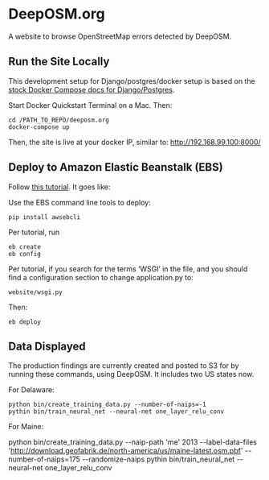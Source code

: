 # DeepOSM.org

A website to browse OpenStreetMap errors detected by DeepOSM.

## Run the Site Locally

This development setup for Django/postgres/docker setup is based on the [stock Docker Compose docs for Django/Postgres](https://docs.docker.com/compose/django/). 

Start Docker Quickstart Terminal on a Mac. Then:

    cd /PATH_TO_REPO/deeposm.org
    docker-compose up

Then, the site is live at your docker IP, similar to: http://192.168.99.100:8000/

## Deploy to Amazon Elastic Beanstalk (EBS)

Follow [this tutorial](https://realpython.com/blog/python/deploying-a-django-app-and-postgresql-to-aws-elastic-beanstalk/). It goes like:

Use the EBS command line tools to deploy:

    pip install awsebcli

Per tutorial, run

    eb create
    eb config

Per tutorial, if you search for the terms ‘WSGI’ in the file, and you should find a configuration section to change application.py to:

    website/wsgi.py
   
Then:

    eb deploy

## Data Displayed

The production findings are currently created and posted to S3 for by running these commands, using DeepOSM. It includes two US states now.

For Delaware:

    python bin/create_training_data.py --number-of-naips=-1
    pythin bin/train_neural_net --neural-net one_layer_relu_conv 

For Maine:

   python bin/create_training_data.py --naip-path 'me' 2013 --label-data-files 'http://download.geofabrik.de/north-america/us/maine-latest.osm.pbf' --number-of-naips=175 --randomize-naips
    pythin bin/train_neural_net --neural-net one_layer_relu_conv 